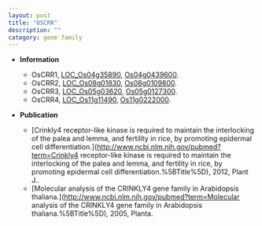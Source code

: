 ```yaml
---
layout: post
title: "OSCRR"
description: ""
category: gene family
---
```


* **Information**  
    + OsCRR1, [LOC_Os04g35890](http://rice.uga.edu/cgi-bin/ORF_infopage.cgi?orf=LOC_Os04g35890), [Os04g0439600](https://rapdb.dna.affrc.go.jp/locus/?name=Os04g0439600).
    + OsCRR2, [LOC_Os08g01830](http://rice.uga.edu/cgi-bin/ORF_infopage.cgi?orf=LOC_Os08g01830), [Os08g0109800](https://rapdb.dna.affrc.go.jp/locus/?name=Os08g0109800).
    + OsCRR3, [LOC_Os05g03620](http://rice.uga.edu/cgi-bin/ORF_infopage.cgi?orf=LOC_Os05g03620), [Os05g0127300](https://rapdb.dna.affrc.go.jp/locus/?name=Os05g0127300).
    + OsCRR4, [LOC_Os11g11490](http://rice.uga.edu/cgi-bin/ORF_infopage.cgi?orf=LOC_Os11g11490), [Os11g0222000](https://rapdb.dna.affrc.go.jp/locus/?name=Os11g0222000).

* **Publication**  
    + [Crinkly4 receptor-like kinase is required to maintain the interlocking of the palea and lemma, and fertility in rice, by promoting epidermal cell differentiation.](http://www.ncbi.nlm.nih.gov/pubmed?term=Crinkly4 receptor-like kinase is required to maintain the interlocking of the palea and lemma, and fertility in rice, by promoting epidermal cell differentiation.%5BTitle%5D), 2012, Plant J..
    + [Molecular analysis of the CRINKLY4 gene family in Arabidopsis thaliana.](http://www.ncbi.nlm.nih.gov/pubmed?term=Molecular analysis of the CRINKLY4 gene family in Arabidopsis thaliana.%5BTitle%5D), 2005, Planta.


